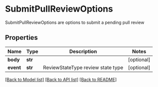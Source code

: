 # SubmitPullReviewOptions

SubmitPullReviewOptions are options to submit a pending pull review

## Properties
Name | Type | Description | Notes
------------ | ------------- | ------------- | -------------
**body** | **str** |  | [optional] 
**event** | **str** | ReviewStateType review state type | [optional] 

[[Back to Model list]](../README.md#documentation-for-models) [[Back to API list]](../README.md#documentation-for-api-endpoints) [[Back to README]](../README.md)


